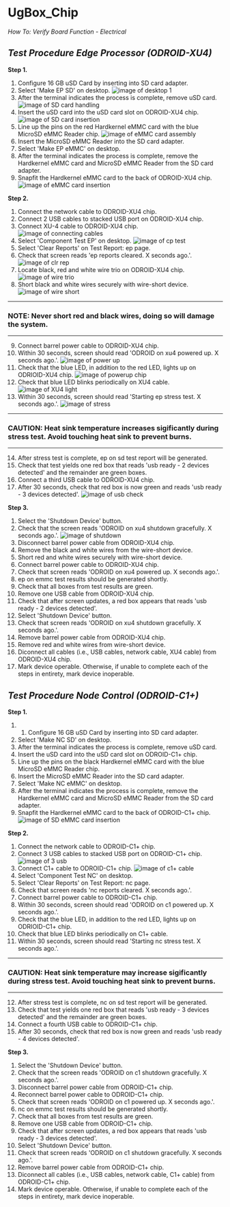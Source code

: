 # UgBox_Chip
*How To: Verify Board Function - Electrical*

## ***Test Procedure Edge Processor (ODROID-XU4)***

**Step 1.**
1. Configure 16 GB uSD Card by inserting into SD card adapter.
1. Select 'Make EP SD' on desktop.
![image of desktop 1](./images/Make_EP_SD.jpg)
1. After the terminal indicates the process is complete, remove uSD card.
![image of SD card handling](./images/SD_Card.jpg)
1. Insert the uSD card into the uSD card slot on ODROID-XU4 chip.
![image of SD card insertion](./images/SD_Insert.jpg)
1. Line up the pins on the red Hardkernel eMMC card with the blue MicroSD eMMC Reader chip.
![image of eMMC card assembly](./images/eMMC_Chip.jpg)
1. Insert the MicroSD eMMC Reader into the SD card adapter.
1. Select 'Make EP eMMC' on desktop.
1. After the terminal indicates the process is complete, remove the Hardkernel eMMC card and MicroSD eMMC Reader from the SD card adapter.
1. Snapfit the Hardkernel eMMC card to the back of ODROID-XU4 chip.
![image of eMMC card insertion](./images/eMMC_Insert.jpg)

**Step 2.**
1. Connect the network cable to ODROID-XU4 chip.
1. Connect 2 USB cables to stacked USB port on ODROID-XU4 chip.
1. Connect XU-4 cable to ODROID-XU4 chip.
![image of connecting cables](./images/Plug_in_Cables.jpg)
1. Select 'Component Test EP' on desktop.
![image of cp test](./images/CP_test_select.jpg)
1. Select 'Clear Reports' on Test Report: ep page.
1. Check that screen reads 'ep reports cleared. X seconds ago.'.
![image of clr rep](./images/Clear_Reports.jpg)
1. Locate black, red and white wire trio on ODROID-XU4 chip.
![image of wire trio](./images/trio_wires.jpg)
1. Short black and white wires securely with wire-short device.
![image of wire short](./images/Short_wires.jpg)

***
### **NOTE: Never short red and black wires, doing so will damage the system.**
***

9. Connect barrel power cable to ODROID-XU4 chip.
1. Within 30 seconds, screen should read 'ODROID on xu4 powered up. X seconds ago.'.
![image of power up](./images/Power_insert.jpg)
1. Check that the blue LED, in addition to the red LED, lights up on ODRIOID-XU4 chip.
![image of powerup chip](./images/blueandred_powerup.jpg)
1. Check that blue LED blinks periodically on XU4 cable.
![image of XU4 light](./images/XU4_Cable.jpg)
1. Within 30 seconds, screen should read 'Starting ep stress test. X seconds ago.'.
![image of stress](./images/stress_test.jpg)

***
### **CAUTION: Heat sink temperature increases sigificantly during stress test. Avoid touching heat sink to prevent burns.**
***

14. After stress test is complete, ep on sd test report will be generated.
1. Check that test yields one red box that reads 'usb ready - 2 devices detected' and the remainder are green boxes.
1. Connect a third USB cable to ODROID-XU4 chip.
1. After 30 seconds, check that red box is now green and reads 'usb ready - 3 devices detected'.
![image of usb check](./images/USB_check.jpg)

**Step 3.**
1. Select the 'Shutdown Device' button.
1. Check that the screen reads 'ODROID on xu4 shutdown gracefully. X seconds ago.'.
![image of shutdown](./images/Shutdown.jpg)
1. Disconnect barrel power cable from ODROID-XU4 chip.
1. Remove the black and white wires from the wire-short device.
1. Short red and white wires securely with wire-short device.
1. Connect barrel power cable to ODROID-XU4 chip.
1. Check that screen reads 'ODROID on xu4 powered up. X seconds ago.'.
1. ep on emmc test results should be generated shortly.
1. Check that all boxes from test results are green.
1. Remove one USB cable from ODROID-XU4 chip.
1. Check that after screen updates, a red box appears that reads 'usb ready - 2 devices detected'.
1. Select 'Shutdown Device' button.
1. Check that screen reads 'ODROID on xu4 shutdown gracefully. X seconds ago.'.
1. Remove barrel power cable from ODROID-XU4 chip.
1. Remove red and white wires from wire-short device.
1. Diconnect all cables (i.e., USB cables, network cable, XU4 cable) from ODROID-XU4 chip.
1. Mark device operable. Otherwise, if unable to complete each of the steps in entirety, mark device inoperable.


## ***Test Procedure Node Control (ODROID-C1+)***


**Step 1.**
1. 1. Configure 16 GB uSD Card by inserting into SD card adapter.
1. Select 'Make NC SD' on desktop.
1. After the terminal indicates the process is complete, remove uSD card.
1. Insert the uSD card into the uSD card slot on ODROID-C1+ chip.
1. Line up the pins on the black Hardkernel eMMC card with the blue MicroSD eMMC Reader chip.
1. Insert the MicroSD eMMC Reader into the SD card adapter.
1. Select 'Make NC eMMC' on desktop.
1. After the terminal indicates the process is complete, remove the Hardkernel eMMC card and MicroSD eMMC Reader from the SD card adapter.
1. Snapfit the Hardkernel eMMC card to the back of ODROID-C1+ chip.
![image of SD eMMC card insertion](./images/c1+_SD_eMMC_insertion.jpg)

**Step 2.**
1. Connect the network cable to ODROID-C1+ chip.
1. Connect 3 USB cables to stacked USB port on ODROID-C1+ chip.
![image of 3 usb](./images/USB_3%3E4.jpg)
1. Connect C1+ cable to ODROID-C1+ chip.
![image of c1+ cable](./images/C1+.jpg)
1. Select 'Component Test NC' on desktop.
1. Select 'Clear Reports' on Test Report: nc page.
1. Check that screen reads 'nc reports cleared. X seconds ago.'.
1. Connect barrel power cable to ODROID-C1+ chip.
1. Within 30 seconds, screen should read 'ODROID on c1 powered up. X seconds ago.'.
1. Check that the blue LED, in addition to the red LED, lights up on ODRIOID-C1+ chip.
1. Check that blue LED blinks periodically on C1+ cable.
1. Within 30 seconds, screen should read 'Starting nc stress test. X seconds ago.'.

***
### **CAUTION: Heat sink temperature may increase sigificantly during stress test. Avoid touching heat sink to prevent burns.**
***

12. After stress test is complete, nc on sd test report will be generated.
1. Check that test yields one red box that reads 'usb ready - 3 devices detected' and the remainder are green boxes.
1. Connect a fourth USB cable to ODROID-C1+ chip.
1. After 30 seconds, check that red box is now green and reads 'usb ready - 4 devices detected'.

**Step 3.**
1. Select the 'Shutdown Device' button.
1. Check that the screen reads 'ODROID on c1 shutdown gracefully. X seconds ago.'.
1. Disconnect barrel power cable from ODROID-C1+ chip.
1. Reconnect barrel power cable to ODROID-C1+ chip.
1. Check that screen reads 'ODROID on c1 powered up. X seconds ago.'.
1. nc on emmc test results should be generated shortly.
1. Check that all boxes from test results are green.
1. Remove one USB cable from ODROID-C1+ chip.
1. Check that after screen updates, a red box appears that reads 'usb ready - 3 devices detected'.
1. Select 'Shutdown Device' button.
1. Check that screen reads 'ODROID on c1 shutdown gracefully. X seconds ago.'.
1. Remove barrel power cable from ODROID-C1+ chip.
1. Diconnect all cables (i.e., USB cables, network cable, C1+ cable) from ODROID-C1+ chip.
1. Mark device operable. Otherwise, if unable to complete each of the steps in entirety, mark device inoperable.
